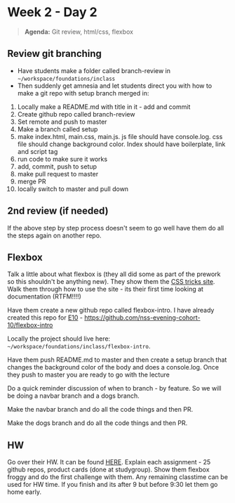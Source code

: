 # Week 2 - Day 2

> **Agenda:** Git review, html/css, flexbox

## Review git branching

* Have students make a folder called branch-review in `~/workspace/foundations/inclass`
* Then suddenly get amnesia and let students direct you with how to make a git repo with setup branch merged in:
1. Locally make a README.md with title in it - add and commit
1. Create github repo called branch-review
1. Set remote and push to master
1. Make a branch called setup
1. make index.html, main.css, main.js.  js file should have console.log. css file should change background color.  Index should have boilerplate, link and script tag
1. run code to make sure it works
1. add, commit, push to setup
1. make pull request to master
1. merge PR
1. locally switch to master and pull down

## 2nd review (if needed)
If the above step by step process doesn't seem to go well have them do all the steps again on another repo.

## Flexbox
Talk a little about what flexbox is (they all did some as part of the prework so this shouldn't be anything new).  They show them the [CSS tricks site](https://css-tricks.com/snippets/css/a-guide-to-flexbox/).  Walk them through how to use the site - its their first time looking at documentation (RTFM!!!!)

Have them create a new github repo called flexbox-intro.  I have already created this repo for [E10](https://github.com/nss-evening-cohort-10/flexbox-intro) - https://github.com/nss-evening-cohort-10/flexbox-intro

Locally the project should live here: `~/workspace/foundations/inclass/flexbox-intro`.

Have them push README.md to master and then create a setup branch that changes the background color of the body and does a console.log.  Once they push to master you are ready to go with the lecture

Do a quick reminder discussion of when to branch - by feature.  So we will be doing a navbar branch and a dogs branch.

Make the navbar branch and do all the code things and then PR.

Make the dogs branch and do all the code things and then PR.

## HW
Go over their HW.  It can be found [HERE](https://github.com/nss-evening-cohort-10/e10-homework/blob/master/week02.md).  Explain each assignment - 25 github repos, product cards (done at studygroup).  Show them flexbox froggy and do the first challenge with them.  Any remaining classtime can be used for HW time.  If you finish and its after 9 but before 9:30 let them go home early.